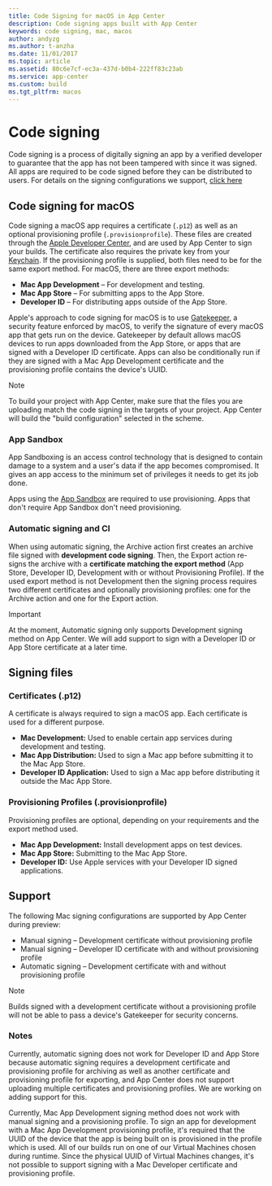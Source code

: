 ```yaml
---
title: Code Signing for macOS in App Center
description: Code signing apps built with App Center
keywords: code signing, mac, macos
author: andyzg
ms.author: t-anzha
ms.date: 11/01/2017
ms.topic: article
ms.assetid: 80c6e7cf-ec3a-437d-b0b4-222ff83c23ab
ms.service: app-center
ms.custom: build
ms.tgt_pltfrm: macos
---
```


# Code signing 
Code signing is a process of digitally signing an app by a verified developer to
guarantee that the app has not been tampered with since it was signed. 
All apps are required to be code signed before they can be distributed to users. 
For details on the signing configurations we support, [click here](#support)


## Code signing for macOS
Code signing a macOS app requires a certificate (`.p12`) as well as an optional
provisioning profile (`.provisionprofile`). These files are created through the
[Apple Developer Center](https://developer.apple.com/account/), and are used by
App Center to sign your builds. The certificate also requires the private key from
your [Keychain](https://developer.apple.com/library/content/documentation/IDEs/Conceptual/AppDistributionGuide/MaintainingCertificates/MaintainingCertificates.html). If the provisioning profile is supplied, both
files need to be for the same export method. For macOS, there are three export
methods:

- **Mac App Development** – For development and testing.
- **Mac App Store** – For submitting apps to the App Store.
- **Developer ID** – For distributing apps outside of the App Store.

Apple's approach to code signing for macOS is to use 
[Gatekeeper](https://support.apple.com/en-us/HT202491), a security feature 
enforced by macOS, to verify the signature of every macOS app that gets run on 
the device. Gatekeeper by default allows macOS devices to run apps downloaded from the App
Store, or apps that are signed with a Developer ID certificate. Apps can also be
conditionally run if they are signed with a Mac App Development certificate and
the provisioning profile contains the device's UUID.

>[!NOTE]
>To build your project with App Center, make sure that the files you are uploading match the code signing in the targets of your project. App Center will build the "build configuration" selected in the scheme.

### App Sandbox
App Sandboxing is an access control technology that is designed to contain
damage to a system and a user's data if the app becomes compromised. It gives an
app access to the minimum set of privileges it needs to get its job done.

Apps using the [App Sandbox](https://developer.apple.com/library/content/documentation/Security/Conceptual/AppSandboxDesignGuide/AboutAppSandbox/AboutAppSandbox.html) are required to use provisioning. Apps that don't require App Sandbox don't need provisioning.

### Automatic signing and CI
When using automatic signing, the Archive action first creates an archive file signed with **development code signing**. Then, the Export action re-signs the archive with a **certificate matching the export method** (App Store, Developer ID, Development with or without Provisioning Profile). If the used export method is not Development then the signing process requires two different certificates and optionally provisioning profiles: one for the Archive action and one for the Export action.

>[!IMPORTANT]
>At the moment, Automatic signing only supports Development signing method on App Center. We will add support to sign with a Developer ID or App Store certificate at a later time.

## Signing files

### Certificates (.p12)
A certificate is always required to sign a macOS app. Each certificate is used
for a different purpose. 

- **Mac Development:** Used to enable certain app services during development and testing.
- **Mac App Distribution:** Used to sign a Mac app before submitting it to the Mac App Store.
- **Developer ID Application:** Used to sign a Mac app before distributing it outside the Mac App Store.

### Provisioning Profiles (.provisionprofile)
Provisioning profiles are optional, depending on your requirements and the
export method used. 

- **Mac App Development:** Install development apps on test devices.
- **Mac App Store:** Submitting to the Mac App Store.
- **Developer ID:** Use Apple services with your Developer ID signed applications.


## Support
The following Mac signing configurations are supported by App Center during preview:

- Manual signing – Development certificate without provisioning profile
- Manual signing – Developer ID certificate with and without provisioning profile
- Automatic signing – Development certificate with and without provisioning profile

> [!NOTE]
> Builds signed with a development certificate without a provisioning profile will not be able to pass a device's Gatekeeper for security concerns. 

### Notes
Currently, automatic signing does not work for Developer ID and App Store because automatic signing requires a development certificate and provisioning profile for archiving as well as another certificate and provisioning profile for exporting, and App Center does not support uploading multiple certificates and provisioning profiles. We are working on adding support for this.

Currently, Mac App Development signing method does not work with manual signing and a provisioning profile. To sign an app for development with a Mac App Development provisioning profile, it's required that the UUID of the device that the app is being built on is provisioned in the profile which is used. All of our builds run on one of our Virtual Machines chosen during runtime. Since the physical UUID of Virtual Machines changes, it's not possible to support signing with a Mac Developer certificate and provisioning profile.
